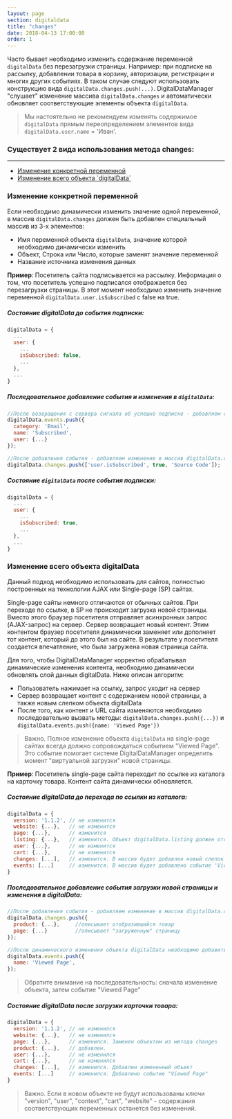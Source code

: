 ```yaml
---
layout: page
section: digitaldata
title: "changes"
date: 2018-04-13 17:00:00
order: 1
---
```


Часто бывает необходимо изменить содержание переменной `digitalData` без перезагрузки страницы. Например: при подписке на рассылку, добавлении товара в корзину, авторизации, регистрации и многих других событиях. В таком случае следуют использовать конструкцию вида `digitalData.changes.push(...)`. DigitalDataManager "слушает" изменение массива `digitalData.changes` и автоматически обновляет соответствующие элементы объекта `digitalData`.

> Мы настоятельно не рекомендуем изменять содержимое `digitalData` прямым переопределением элементов вида `digitalData.user.name` = 'Иван'.

### Существует 2 вида использования метода changes:
------
<ul class="page-navigation">
  <li><a href="#0">Изменение конкретной переменной</a></li>
  <li><a href="#1">Изменение всего объекта `digitalData`</a></li>
</ul>

### <a name="0"></a>Изменение конкретной переменной
Если необходимо динамически изменить значение одной переменной, в массив `digitalData.changes` должен быть добавлен специальный массив из 3-х элементов:
 - Имя переменной объекта `digitalData`, значение которой необходимо динамически изменить
 - Объект, Строка или Число, которые заменят значение переменной
 - Название источника изменения данных

**Пример**: Посетитель сайта подписывается на рассылку. Информация о том, что посетитель успешно подписался отображается без перезагрузки страницы. В этот момент необходимо изменить значение переменной `digitalData.user.isSubscribed` с false на true.

##### Состояние digitalData до события подписки:
```javascript
digitalData = {
  ...
  user: {
    ...
    isSubscribed: false,
    ...
  },
  ...
}
```

##### Последовательное добавление события и изменения в `digitalData`:
```javascript
//После возвращения с сервера сигнала об успешно подписке - добавляем событие в массив digitalData.events
digitalData.events.push({
  category: 'Email',
  name: 'Subscribed',
  user: {...}
});

//После добавления события - добавляем изменение в массив digitalData.changes
digitalData.changes.push(['user.isSubscribed', true, 'Source Code']);
```


##### Состояние `digitalData` после события подписки:
```javascript
digitalData = {
  ...
  user: {
    ...
    isSubscribed: true,
    ...
  },
  ...
}
```

### <a name="1"></a>Изменение всего объекта digitalData
Данный подход необходимо использовать для сайтов, полностью построенных на технологии AJAX или Single-page (SP) сайтах.

Single-page сайты немного отличаются от обычных сайтов. При переходе по ссылке, в SP не происходит загрузка новой страницы. Вместо этого браузер посетителя отправляет асинхронных запрос (AJAX-запрос) на сервер. Сервер возвращает новый контент. Этим контентом браузер посетителя динамически заменяет или дополняет тот контент, который до этого был на сайте. В результате у посетителя создается впечатление, что была загружена новая страница сайта.

Для того, чтобы DigitalDataManager корректно обрабатывал динамические изменения контента, необходимо динамически обновлять слой данных digitalData. Ниже описан алгоритм:

- Пользователь нажимает на ссылку, запрос уходит на сервер
- Сервер возвращает контент с содержанием новой страницы, а также новым слепком объекта digitalData
- После того, как контент и URL сайта изменяются необходимо последовательно вызвать методы: `digitalData.changes.push({...})` и `digitalData.events.push({name: 'Viewed Page'})`

> Важно. Полное изменение объекта `digitalData` на single-page сайтах всегда должно сопровождаться событием "Viewed Page". Это событие помогает системе DigitalDataManager определить момент "виртуальной загрузки" новой страницы.

**Пример**: Посетитель single-page сайта переходит по ссылке из каталога на карточку товара. Контент сайта динамически обновляется.

##### Состояние digitalData до перехода по ссылки из каталога:
```javascript
digitalData = {
  version: '1.1.2', // не изменится
  website: {...},   // не изменится      
  page: {...},      // изменится
  listing: {...},   // изменится. Объект digitalData.listing должен отсутствовать на карточке товара   
  user: {...},      // не изменится                  
  cart: {...},      // не изменится       
  changes: [...],   // изменится. В массив будет добавлен новый слепок digitalData
  events: [...]     // изменится. В массив будет добавлено событие 'Viewed Page'
}
```

##### Последовательное добавление события загрузки новой страницы и изменения в digitalData:
```javascript
//После добавления события - добавляем изменение в массив digitalData.changes
digitalData.changes.push({
  product: {...},     //описывает отобразившийся товар
  page: {...}         //описывает "загруженную" страницу
});

//После динамического изменения объекта digitalData необходимо добавить событие 'Viewed Page'
digitalData.events.push({
  name: 'Viewed Page',
});
```
> Обратите внимание на последовательность: сначала изменение объекта, затем событие "Viewed Page"

##### Состояние digitalData после загрузки карточки товара:
```javascript
digitalData = {
  version: '1.1.2', // не изменился
  website: {...},   // не изменился      
  page: {...},      // изменился. Заменен объектом из метода changes
  product: {...},   // добавлен. 
  user: {...},      // не изменился                  
  cart: {...},      // не изменился       
  changes: [...],   // изменился. Добавлен измененный объект
  events: [...]     // изменился. Добавлено событие "Viewed Page"
}
```

> Важно. Если в новом объекте не будут использованы ключи "version", "user", "context", "cart", "website" - содержания соответствующих переменных останется без изменений.